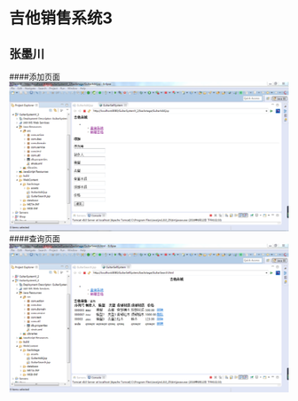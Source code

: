 # 吉他销售系统3
## 张墨川
####添加页面 
<img src="https://github.com/zhangmochuan/misWork3/blob/master/%E4%BF%A1%E6%81%AF3/%E6%88%AA%E5%9B%BE/%E6%B7%BB%E5%8A%A0.PNG"/>
####查询页面 
<img src="https://github.com/zhangmochuan/misWork3/blob/master/%E4%BF%A1%E6%81%AF3/%E6%88%AA%E5%9B%BE/%E6%9F%A5%E8%AF%A2.PNG"/>
